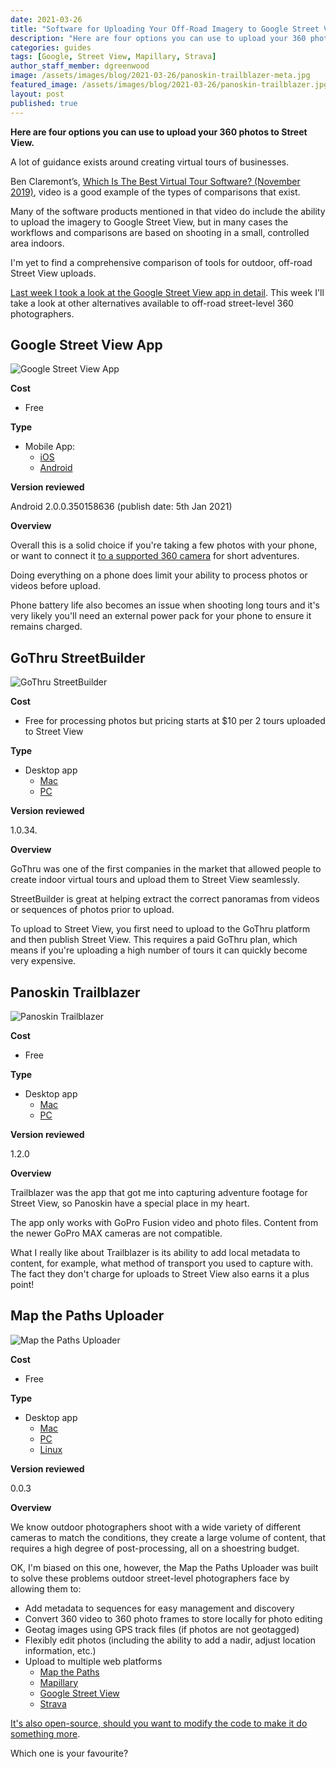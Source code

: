 ```yaml
---
date: 2021-03-26
title: "Software for Uploading Your Off-Road Imagery to Google Street View"
description: "Here are four options you can use to upload your 360 photos to Street View."
categories: guides
tags: [Google, Street View, Mapillary, Strava]
author_staff_member: dgreenwood
image: /assets/images/blog/2021-03-26/panoskin-trailblazer-meta.jpg
featured_image: /assets/images/blog/2021-03-26/panoskin-trailblazer.jpg
layout: post
published: true
---
```


**Here are four options you can use to upload your 360 photos to Street View.**

A lot of guidance exists around creating virtual tours of businesses.

Ben Claremont’s, [Which Is The Best Virtual Tour Software? (November 2019)](https://www.youtube.com/watch?v=uKkQQ0aHRSc), video is a good example of the types of comparisons that exist.

Many of the software products mentioned in that video do include the ability to upload the imagery to Google Street View, but in many cases the workflows and comparisons are based on shooting in a small, controlled area indoors.

I'm yet to find a comprehensive comparison of tools for outdoor, off-road Street View uploads.

[Last week I took a look at the Google Street View app in detail](/blog/2021/using-google-street-view-app). This week I'll take a look at other alternatives available to off-road street-level 360 photographers.

## Google Street View App

<img class="img-fluid" src="/assets/images/blog/2021-03-26/google-street-view-app.png" alt="Google Street View App" title="Google Street View App" />

**Cost**

* Free

**Type**

* Mobile App:
	- [iOS](https://apps.apple.com/gb/app/google-street-view/id904418768)
	- [Android](https://play.google.com/store/apps/details?id=com.google.android.street&hl=en_GB&gl=US)

**Version reviewed**

Android 2.0.0.350158636 (publish date: 5th Jan 2021)

**Overview**

Overall this is a solid choice if you're taking a few photos with your phone, or want to connect it [to a supported 360 camera](https://developers.google.com/streetview/ready) for short adventures.

Doing everything on a phone does limit your ability to process photos or videos before upload.

Phone battery life also becomes an issue when shooting long tours and it's very likely you'll need an external power pack for your phone to ensure it remains charged.

## GoThru StreetBuilder

<img class="img-fluid" src="/assets/images/blog/2021-03-26/gothru-streetbuilder.jpg" alt="GoThru StreetBuilder" title="GoThru StreetBuilder" />

**Cost**

* Free for processing photos but pricing starts at $10 per 2 tours uploaded to Street View

**Type**

* Desktop app
	- [Mac](https://streetbuilder.co/)
	- [PC](https://streetbuilder.co/)

**Version reviewed**

1.0.34.

**Overview**

GoThru was one of the first companies in the market that allowed people to create indoor virtual tours and upload them to Street View seamlessly.

StreetBuilder is great at helping extract the correct panoramas from videos or sequences of photos prior to upload.

To upload to Street View, you first need to upload to the GoThru platform and then publish Street View. This requires a paid GoThru plan, which means if you're uploading a high number of tours it can quickly become very expensive.

## Panoskin Trailblazer

<img class="img-fluid" src="/assets/images/blog/2021-03-26/panoskin-trailblazer.jpg" alt="Panoskin Trailblazer" title="Panoskin Trailblazer" />

**Cost**

* Free

**Type**

* Desktop app
	- [Mac](https://www.panoskin.com/trailblazer)
	- [PC](https://www.panoskin.com/trailblazer)

**Version reviewed**

1.2.0

**Overview**

Trailblazer was the app that got me into capturing adventure footage for Street View, so Panoskin have a special place in my heart.

The app only works with GoPro Fusion video and photo files. Content from the newer GoPro MAX cameras are not compatible.

What I really like about Trailblazer is its ability to add local metadata to content, for example, what method of transport you used to capture with. The fact they don't charge for uploads to Street View also earns it a plus point!

## Map the Paths Uploader

<img class="img-fluid" src="/assets/images/blog/2021-03-26/mtpu-screenshot.jpg" alt="Map the Paths Uploader" title="Map the Paths Uploader" />

**Cost**

* Free

**Type**

* Desktop app
	- [Mac](https://www.mapthepaths.com/uploader)
	- [PC](https://www.mapthepaths.com/uploader)
	- [Linux](https://www.mapthepaths.com/uploader)

**Version reviewed**

0.0.3

**Overview**

We know outdoor photographers shoot with a wide variety of different cameras to match the conditions, they create a large volume of content, that requires a high degree of post-processing, all on a shoestring budget.

OK, I'm biased on this one, however, the Map the Paths Uploader was built to solve these problems outdoor street-level photographers face by allowing them to:

* Add metadata to sequences for easy management and discovery
* Convert 360 video to 360 photo frames to store locally for photo editing
* Geotag images using GPS track files (if photos are not geotagged)
* Flexibly edit photos (including the ability to add a nadir, adjust location information, etc.)
* Upload to multiple web platforms
	- [Map the Paths](https://www.mapthepaths.com/)
	- [Mapillary](https://www.mapillary.com/)
	- [Google Street View](https://www.google.co.uk/maps)
	- [Strava](https://www.strava.com/)

[It's also open-source, should you want to modify the code to make it do something more](https://github.com/trek-view/mtp-desktop-uploader).

Which one is your favourite?